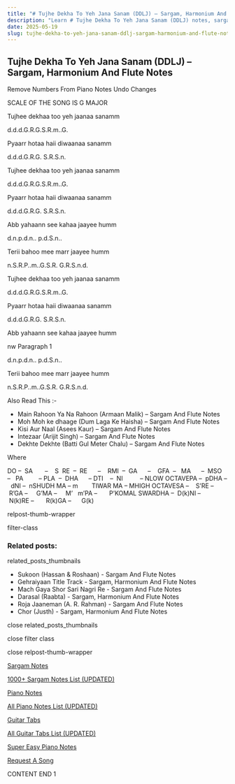 ```yaml
---
title: "# Tujhe Dekha To Yeh Jana Sanam (DDLJ) – Sargam, Harmonium And Flute Notes"
description: "Learn # Tujhe Dekha To Yeh Jana Sanam (DDLJ) notes, sargam, harmonium notations and flute notes. Easy step-by-step tutorial for beginners."
date: 2025-05-19
slug: tujhe-dekha-to-yeh-jana-sanam-ddlj-sargam-harmonium-and-flute-notes
---
```


## Tujhe Dekha To Yeh Jana Sanam (DDLJ) – Sargam, Harmonium And Flute Notes

Remove Numbers From Piano Notes
Undo Changes

SCALE OF THE SONG IS G MAJOR

Tujhee dekhaa too yeh jaanaa sanamm

d.d.d.G.R.G.S.R.m..G.

Pyaarr hotaa haii diwaanaa sanamm

d.d.d.G.R.G. S.R.S.n.

Tujhee dekhaa too yeh jaanaa sanamm

d.d.d.G.R.G.S.R.m..G.

Pyaarr hotaa haii diwaanaa sanamm

d.d.d.G.R.G. S.R.S.n.

Abb yahaann see kahaa jaayee humm

d.n.p.d.n.. p.d.S.n..

Terii bahoo mee marr jaayee humm

n.S.R.P..m..G.S.R. G.R.S.n.d.

Tujhee dekhaa too yeh jaanaa sanamm

d.d.d.G.R.G.S.R.m..G.

Pyaarr hotaa haii diwaanaa sanamm

d.d.d.G.R.G. S.R.S.n.

Abb yahaann see kahaa jaayee humm

nw Paragraph 1

d.n.p.d.n.. p.d.S.n..

Terii bahoo mee marr jaayee humm

n.S.R.P..m..G.S.R. G.R.S.n.d.



Also Read This :-



* Main Rahoon Ya Na Rahoon (Armaan Malik) – Sargam And Flute Notes
* Moh Moh ke dhaage (Dum Laga Ke Haisha) – Sargam And Flute Notes
* Kisi Aur Naal (Asees Kaur) – Sargam And Flute Notes
* Intezaar (Arijit Singh) – Sargam And Flute Notes
* Dekhte Dekhte (Batti Gul Meter Chalu) – Sargam And Flute Notes

Where



DO –  SA       –    S  RE  –  RE      –    RMI  –  GA      –    GFA  –   MA      –  MSO  –   PA         – PLA  –  DHA      – DTI    –  NI          – NLOW OCTAVEPA –  pDHA –  dNI –  nSHUDH MA – m        TIWAR MA – MHIGH OCTAVESA –    S’RE –     R’GA –     G’MA –     M’   m’PA –       P’KOMAL SWARDHA –  D(k)NI –       N(k)RE –       R(k)GA –      G(k)



relpost-thumb-wrapper

filter-class

### Related posts:

related_posts_thumbnails

* Sukoon (Hassan & Roshaan) - Sargam And Flute Notes
* Gehraiyaan Title Track - Sargam, Harmonium And Flute Notes
* Mach Gaya Shor Sari Nagri Re - Sargam And Flute Notes
* Darasal (Raabta) - Sargam, Harmonium And Flute Notes
* Roja Jaaneman (A. R. Rahman) - Sargam And Flute Notes
* Chor (Justh) - Sargam, Harmonium And Flute Notes

close related_posts_thumbnails

close filter class

close relpost-thumb-wrapper

[Sargam Notes](https://www.notationsworld.com/sargam-notes.html)

[1000+ Sargam Notes List (UPDATED)](https://www.notationsworld.com/all-songs-list-sargam-notes.html)

[Piano Notes](https://www.notationsworld.com/piano-notes.html)

[All Piano Notes List (UPDATED)](https://www.notationsworld.com/all-songs-list-piano-notes.html)

[Guitar Tabs](https://www.notationsworld.com/guitar-tabs.html)

[All Guitar Tabs List (UPDATED)](https://www.notationsworld.com/all-songs-list-guitar-tabs.html)

[Super Easy Piano Notes](https://studywall.in/)

[Request A Song](https://www.notationsworld.com/request-a-song.html)

CONTENT END 1

